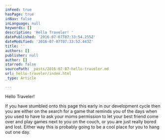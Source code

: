 ```yaml
---
inFeed: true
hasPage: true
inNav: false
inLanguage: null
keywords: []
description: 'Hello Traveler! '
datePublished: '2016-07-07T07:33:54.255Z'
dateModified: '2016-07-07T07:33:52.443Z'
title: ''
authors: []
publisher: null
author: []
starred: false
sourcePath: _posts/2016-07-07-hello-traveler.md
url: hello-traveler/index.html
_type: Article

---
```

Hello Traveler! 

If you have stumbled onto this page this early in our development cycle then you are either on the search for a game that reminds you of the days when you used to have to ask your moms permission to let your best friend come over and play games next to you on the couch, or you are just really bored and lost. Either way this is probably going to be a cool place for you to hang out one day.